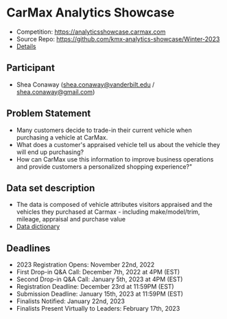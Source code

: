 # CarMax Analytics Showcase
- Competition: https://analyticsshowcase.carmax.com
- Source Repo: https://github.com/kmx-analytics-showcase/Winter-2023
- [Details](competition.md)

## Participant
- Shea Conaway (shea.conaway@vanderbilt.edu / shea.conaway@gmail.com)

## Problem Statement		
- Many customers decide to trade-in their current vehicle when purchasing a vehicle at CarMax. 
- What does a customer's appraised vehicle tell us about the vehicle they will end up purchasing?
- How can CarMax use this information to improve business operations and provide customers a personalized shopping experience?"

## Data set description		
- The data is composed of vehicle attributes visitors appraised and the vehicles they purchased at Carmax - including make/model/trim, mileage, appraisal and purchase value
- [Data dictionary](data_dict.md)

## Deadlines
- 2023 Registration Opens: November 22nd, 2022
- First Drop-in Q&A Call: December 7th, 2022 at 4PM (EST)
- Second Drop-in Q&A Call: January 5th, 2023 at 4PM (EST)
- Registration Deadline: December 23rd at 11:59PM (EST)
- Submission Deadline: January 15th, 2023 at 11:59PM (EST)
- Finalists Notified: January 22nd, 2023
- Finalists Present Virtually to Leaders: February 17th, 2023
